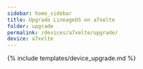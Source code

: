 ```yaml
---
sidebar: home_sidebar
title: Upgrade LineageOS on a7xelte
folder: upgrade
permalink: /devices/a7xelte/upgrade/
device: a7xelte
---
```

{% include templates/device_upgrade.md %}
